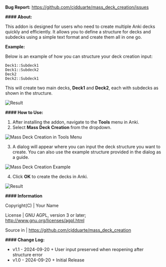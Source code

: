 
<b>Bug Report:</b> https://github.com/cjdduarte/mass_deck_creation/issues

<b>#### About:</b>

This addon is designed for users who need to create multiple Anki decks quickly and efficiently. It allows you to define a structure for decks and subdecks using a simple text format and create them all in one go.

<b>Example:</b>

Below is an example of how you can structure your deck creation input:

```
Deck1::Subdeck1
Deck1::Subdeck2
Deck2
Deck2::Subdeck1
```

This will create two main decks, **Deck1** and **Deck2**, each with subdecks as shown in the structure.

<img src="https://i.ibb.co/XtBX6TF/image.png" alt="Result"><br>

<b>#### How to Use:</b>

1. After installing the addon, navigate to the **Tools** menu in Anki.
2. Select **Mass Deck Creation** from the dropdown.

<img src="https://i.ibb.co/SXV4wpS/image.png" alt="Mass Deck Creation in Tools Menu"><br>

3. A dialog will appear where you can input the deck structure you want to create. You can also use the example structure provided in the dialog as a guide.

<img src="https://i.ibb.co/KD4PZD2/image.png" alt="Mass Deck Creation Example"><br>

4. Click **OK** to create the decks in Anki.

<img src="https://i.ibb.co/XtBX6TF/image.png" alt="Result"><br>

<b>#### Information</b>

Copyright(C)    | Your Name

License         | GNU AGPL, version 3 or later; http://www.gnu.org/licenses/agpl.html

Source in    | https://github.com/cjdduarte/mass_deck_creation

<b> #### Change Log:</b>

<ul>
  <li>v1.1 - 2024-09-20 + User input preserved when reopening after structure error</li>
  <li>v1.0 - 2024-09-20 + Initial Release</li>
</ul>
